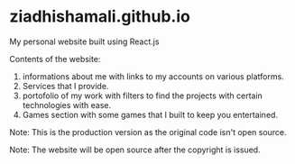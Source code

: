 # ziadhishamali.github.io
My personal website built using React.js

Contents of the website:

1) informations about me with links to my accounts on various platforms.
2) Services that I provide.
3) portofolio of my work with filters to find the projects with certain technologies with ease.
4) Games section with some games that I built to keep you entertained.

Note: This is the production version as the original code isn't open source.

Note: The website will be open source after the copyright is issued.
